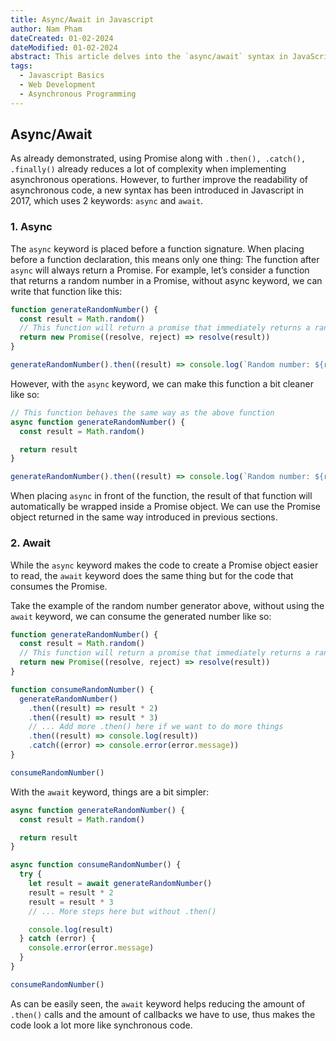 ```yaml
---
title: Async/Await in Javascript
author: Nam Pham
dateCreated: 01-02-2024
dateModified: 01-02-2024
abstract: This article delves into the `async/await` syntax in JavaScript, a more recent addition to the language that further simplifies working with asynchronous operations. We explore how the `async` keyword ensures a function always returns a Promise, and how `await` can be used to pause execution until that Promise is resolved. By comparing examples with and without `async/await`, we demonstrate how this syntax can make asynchronous code more readable and easier to reason about.
tags:
  - Javascript Basics
  - Web Development
  - Asynchronous Programming
---
```


## Async/Await

As already demonstrated, using Promise along with `.then(), .catch(), .finally()` already reduces a lot of complexity when implementing asynchronous operations. However, to further improve the readability of asynchronous code, a new syntax has been introduced in Javascript in 2017, which uses 2 keywords: `async` and `await`.

### 1. Async

The `async` keyword is placed before a function signature. When placing before a function declaration, this means only one thing: The function after `async` will always return a Promise. For example, let’s consider a function that returns a random number in a Promise, without async keyword, we can write that function like this:

```typescript
function generateRandomNumber() {
  const result = Math.random()
  // This function will return a promise that immediately returns a random number
  return new Promise((resolve, reject) => resolve(result))
}

generateRandomNumber().then((result) => console.log(`Random number: ${result}`))
```

However, with the `async` keyword, we can make this function a bit cleaner like so:

```typescript
// This function behaves the same way as the above function
async function generateRandomNumber() {
  const result = Math.random()

  return result
}

generateRandomNumber().then((result) => console.log(`Random number: ${result}`))
```

When placing `async` in front of the function, the result of that function will automatically be wrapped inside a Promise object. We can use the Promise object returned in the same way introduced in previous sections.

### 2. Await

While the `async` keyword makes the code to create a Promise object easier to read, the `await` keyword does the same thing but for the code that consumes the Promise.

Take the example of the random number generator above, without using the `await` keyword, we can consume the generated number like so:

```typescript
function generateRandomNumber() {
  const result = Math.random()
  // This function will return a promise that immediately returns a random number
  return new Promise((resolve, reject) => resolve(result))
}

function consumeRandomNumber() {
  generateRandomNumber()
    .then((result) => result * 2)
    .then((result) => result * 3)
    // ... Add more .then() here if we want to do more things
    .then((result) => console.log(result))
    .catch((error) => console.error(error.message))
}

consumeRandomNumber()
```

With the `await` keyword, things are a bit simpler:

```typescript
async function generateRandomNumber() {
  const result = Math.random()

  return result
}

async function consumeRandomNumber() {
  try {
    let result = await generateRandomNumber()
    result = result * 2
    result = result * 3
    // ... More steps here but without .then()

    console.log(result)
  } catch (error) {
    console.error(error.message)
  }
}

consumeRandomNumber()
```

As can be easily seen, the `await` keyword helps reducing the amount of `.then()` calls and the amount of callbacks we have to use, thus makes the code look a lot more like synchronous code.
